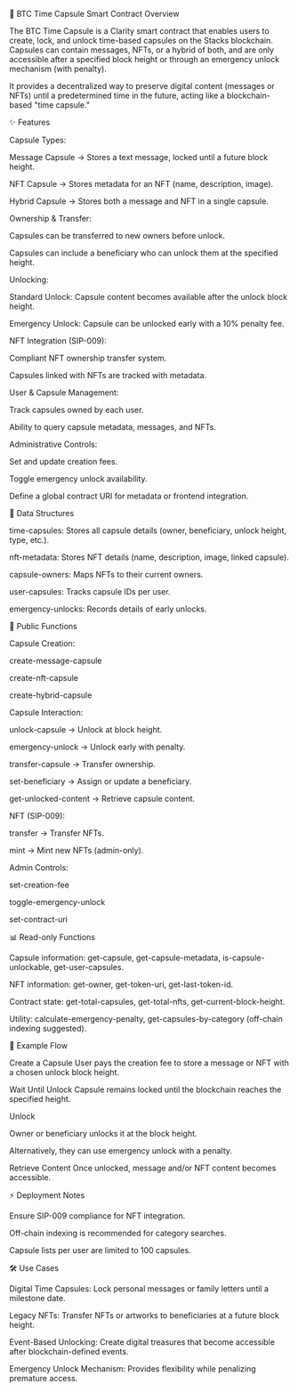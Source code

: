📜 BTC Time Capsule Smart Contract
Overview

The BTC Time Capsule is a Clarity smart contract that enables users to create, lock, and unlock time-based capsules on the Stacks blockchain. Capsules can contain messages, NFTs, or a hybrid of both, and are only accessible after a specified block height or through an emergency unlock mechanism (with penalty).

It provides a decentralized way to preserve digital content (messages or NFTs) until a predetermined time in the future, acting like a blockchain-based "time capsule."

✨ Features

Capsule Types:

Message Capsule → Stores a text message, locked until a future block height.

NFT Capsule → Stores metadata for an NFT (name, description, image).

Hybrid Capsule → Stores both a message and NFT in a single capsule.

Ownership & Transfer:

Capsules can be transferred to new owners before unlock.

Capsules can include a beneficiary who can unlock them at the specified height.

Unlocking:

Standard Unlock: Capsule content becomes available after the unlock block height.

Emergency Unlock: Capsule can be unlocked early with a 10% penalty fee.

NFT Integration (SIP-009):

Compliant NFT ownership transfer system.

Capsules linked with NFTs are tracked with metadata.

User & Capsule Management:

Track capsules owned by each user.

Ability to query capsule metadata, messages, and NFTs.

Administrative Controls:

Set and update creation fees.

Toggle emergency unlock availability.

Define a global contract URI for metadata or frontend integration.

📂 Data Structures

time-capsules: Stores all capsule details (owner, beneficiary, unlock height, type, etc.).

nft-metadata: Stores NFT details (name, description, image, linked capsule).

capsule-owners: Maps NFTs to their current owners.

user-capsules: Tracks capsule IDs per user.

emergency-unlocks: Records details of early unlocks.

🔑 Public Functions

Capsule Creation:

create-message-capsule

create-nft-capsule

create-hybrid-capsule

Capsule Interaction:

unlock-capsule → Unlock at block height.

emergency-unlock → Unlock early with penalty.

transfer-capsule → Transfer ownership.

set-beneficiary → Assign or update a beneficiary.

get-unlocked-content → Retrieve capsule content.

NFT (SIP-009):

transfer → Transfer NFTs.

mint → Mint new NFTs (admin-only).

Admin Controls:

set-creation-fee

toggle-emergency-unlock

set-contract-uri

📊 Read-only Functions

Capsule information: get-capsule, get-capsule-metadata, is-capsule-unlockable, get-user-capsules.

NFT information: get-owner, get-token-uri, get-last-token-id.

Contract state: get-total-capsules, get-total-nfts, get-current-block-height.

Utility: calculate-emergency-penalty, get-capsules-by-category (off-chain indexing suggested).

🚀 Example Flow

Create a Capsule
User pays the creation fee to store a message or NFT with a chosen unlock block height.

Wait Until Unlock
Capsule remains locked until the blockchain reaches the specified height.

Unlock

Owner or beneficiary unlocks it at the block height.

Alternatively, they can use emergency unlock with a penalty.

Retrieve Content
Once unlocked, message and/or NFT content becomes accessible.

⚡ Deployment Notes

Ensure SIP-009 compliance for NFT integration.

Off-chain indexing is recommended for category searches.

Capsule lists per user are limited to 100 capsules.

🛠️ Use Cases

Digital Time Capsules: Lock personal messages or family letters until a milestone date.

Legacy NFTs: Transfer NFTs or artworks to beneficiaries at a future block height.

Event-Based Unlocking: Create digital treasures that become accessible after blockchain-defined events.

Emergency Unlock Mechanism: Provides flexibility while penalizing premature access.